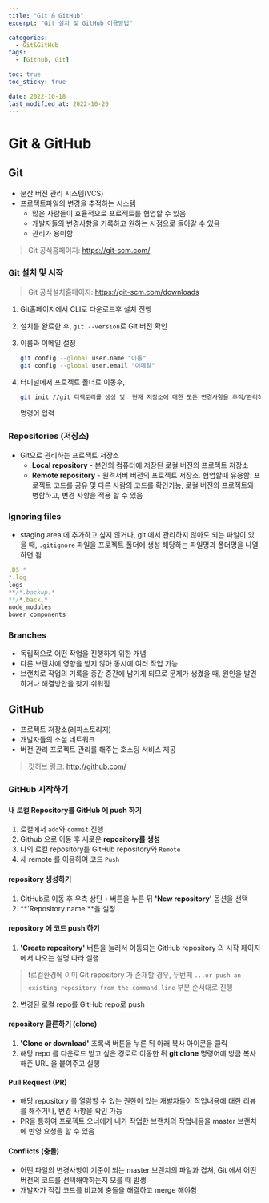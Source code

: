 ```yaml
---
title: "Git & GitHub"
excerpt: "Git 설치 및 GitHub 이용방법"

categories:
  - Git&GitHub
tags:
  - [Github, Git]

toc: true
toc_sticky: true

date: 2022-10-18
last_modified_at: 2022-10-20
---
```


# Git & GitHub

## Git

- 분산 버전 관리 시스템(VCS)
- 프로젝트파일의 변경을 추적하는 시스템
  - 많은 사람들이 효율적으로 프로젝트를 협업할 수 있음
  - 개발자들의 변경사항을 기록하고 원하는 시점으로 돌아갈 수 있음
  - 관리가 용이함

> Git 공식홈페이지: https://git-scm.com/

### Git 설치 및 시작

> Git 공식설치홈페이지: https://git-scm.com/downloads

1. Git홈페이지에서 CLI로 다운로드후 설치 진행

2. 설치를 완료한 후, `git --version`로 Git 버전 확인

3. 이름과 이메일 설정

   ```bash
   git config --global user.name "이름"
   git config --global user.email "이메일"
   ```

4. 터미널에서 프로젝트 폴더로 이동후,

   ```bash
   git init //git 디렉토리를 생성 및  현재 저장소에 대한 모든 변경사항을 추적/관리하게 됨
   ```

   명령어 입력

### Repositories (저장소)

- Git으로 관리하는 프로젝트 저장소
  - **Local repository** - 본인의 컴퓨터에 저장된 로컬 버전의 프로젝트 저장소
  - **Remote repository** - 원격서버 버전의 프로젝트 저장소. 협업할때 유용함. 프로젝트 코드를 공유 및 다른 사람의 코드를 확인가능, 로컬 버전의 프로젝트와 병합하고, 변경 사항을 적용 할 수 있음

### Ignoring files

- staging area 에 추가하고 싶지 않거나, git 에서 관리하지 않아도 되는 파일이 있을 때, `.gitignore` 파일을 프로젝트 폴더에 생성 해당하는 파일명과 폴더명을 나열하면 됨

```js
.DS_*
*.log
logs
**/*.backup.*
**/*.back.*
node_modules
bower_components
```

### Branches

- 독립적으로 어떤 작업을 진행하기 위한 개념
- 다른 브랜치에 영향을 받지 않아 동시에 여러 작업 가능
- 브랜치로 작업의 기록을 중간 중간에 남기게 되므로 문제가 생겼을 때, 원인을 발견하거나 해결방안을 찾기 쉬워짐

## GitHub

- 프로젝트 저장소(레파스토리지)
- 개발자들의 소셜 네트워크
- 버전 관리 프로젝트 관리를 해주는 호스팅 서비스 제공

> 깃허브 링크: http://github.com/

### GitHub 시작하기

#### 내 로컬 Repository를 GitHub 에 push 하기

1. 로컬에서 `add`와 `commit` 진행
2. Github 으로 이동 후 새로운 **repository를 생성**
3. 나의 로컬 repository를 GitHub repository와 `Remote`
4. 새 remote 를 이용하여 코드 `Push`

#### repository 생성하기

1. GitHub로 이동 후 우측 상단 `+` 버튼을 누른 뒤 **'New repository'** 옵션을 선택
2. **'Repository name'**을 설정

#### repository 에 코드 push 하기

1. **'Create repository'** 버튼을 눌러서 이동되는 GitHub repository 의 시작 페이지에서 나오는 설명 따라 실행

> ❗️로컬환경에 이미 Git repository 가 존재할 경우, 두번째 `...or push an existing repository from the command line` 부분 순서대로 진행

2. 변경된 로컬 repo를 GitHub repo로 push

#### repository 클론하기 (clone)

1. **'Clone or download'** 초록색 버튼을 누른 뒤 아래 복사 아이콘을 클릭
2. 해당 repo 를 다운로드 받고 싶은 경로로 이동한 뒤 **git clone** 명령어에 방금 복사해준 URL 을 붙여주고 실행

#### Pull Request (PR)

- 해당 repository 를 열람할 수 있는 권한이 있는 개발자들이 작업내용에 대한 리뷰를 해주거나, 변경 사항을 확인 가능
- PR을 통하여 프로젝트 오너에게 내가 작업한 브랜치의 작업내용을 master 브랜치에 반영 요청을 할 수 있음

#### Conflicts (충돌)

- 어떤 파일의 변경사항이 기준이 되는 master 브랜치의 파일과 겹쳐, Git 에서 어떤 버전의 코드를 선택해야하는지 모를 때 발생
- 개발자가 직접 코드를 비교해 충돌을 해결하고 merge 해야함
